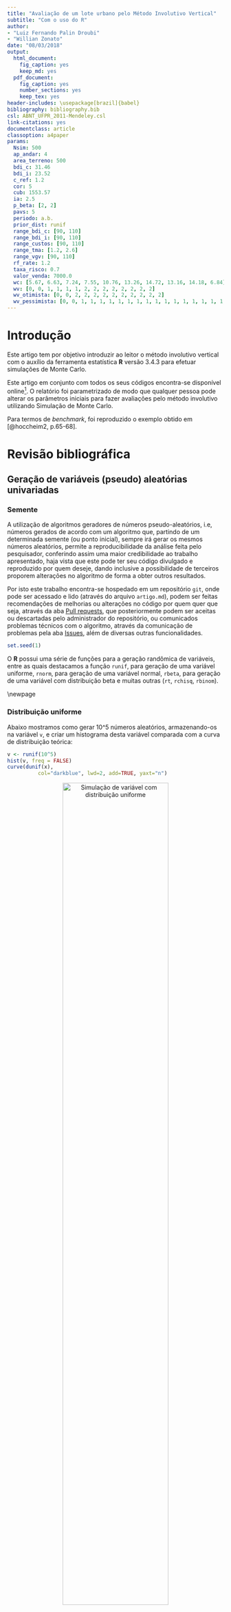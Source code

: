 ```yaml
---
title: "Avaliação de um lote urbano pelo Método Involutivo Vertical"
subtitle: "Com o uso do R"
author: 
- "Luiz Fernando Palin Droubi"
- "Willian Zonato"
date: "08/03/2018"
output:
  html_document:
    fig_caption: yes
    keep_md: yes
  pdf_document: 
    fig_caption: yes
    number_sections: yes
    keep_tex: yes
header-includes: \usepackage[brazil]{babel} 
bibliography: bibliography.bib
csl: ABNT_UFPR_2011-Mendeley.csl
link-citations: yes
documentclass: article
classoption: a4paper
params:
  Nsim: 500
  ap_andar: 4
  area_terreno: 500
  bdi_c: 31.46
  bdi_i: 23.52
  c_ref: 1.2
  cor: 5
  cub: 1553.57
  ia: 2.5
  p_beta: [2, 2]
  pavs: 5
  periodo: a.b.
  prior_dist: runif
  range_bdi_c: [90, 110]
  range_bdi_i: [90, 110]
  range_custos: [90, 110]
  range_tma: [1.2, 2.6]
  range_vgv: [90, 110]
  rf_rate: 1.2
  taxa_risco: 0.7
  valor_venda: 7000.0
  wc: [5.67, 6.63, 7.24, 7.55, 10.76, 13.26, 14.72, 13.16, 14.18, 6.84]
  wv: [0, 0, 1, 1, 1, 1, 2, 2, 2, 2, 2, 2, 2, 2]
  wv_otimista: [0, 0, 2, 2, 2, 2, 2, 2, 2, 2, 2, 2]
  wv_pessimista: [0, 0, 1, 1, 1, 1, 1, 1, 1, 1, 1, 1, 1, 1, 1, 1, 1, 1, 1, 1, 1, 1]
---
```








# Introdução

Este artigo tem por objetivo introduzir ao leitor o método involutivo vertical com o auxílio da ferramenta estatística **R** versão 3.4.3 para efetuar simulações de Monte Carlo.

Este artigo em conjunto com todos os seus códigos encontra-se disponível online[^1]. O relatório foi parametrizado de modo que qualquer pessoa pode alterar os parâmetros iniciais para fazer avaliações pelo método involutivo utilizando Simulação de Monte Carlo.

Para termos de *benchmark*, foi reproduzido o exemplo obtido em [@hoccheim2, p.65-68].

# Revisão bibliográfica

## Geração de variáveis (pseudo) aleatórias univariadas

### Semente

A utilização de algoritmos geradores de números pseudo-aleatórios, i.e, números gerados de acordo com um algoritmo que, partindo de um determinada semente (ou ponto inicial), sempre irá gerar os mesmos números aleatórios, permite a reproducibilidade da análise feita pelo pesquisador, conferindo assim uma maior credibilidade ao trabalho apresentado, haja vista que este pode ter seu código divulgado e reproduzido por quem deseje, dando inclusive a possibilidade de terceiros proporem alterações no algoritmo de forma a obter outros resultados.

Por isto este trabalho encontra-se hospedado em um repositório `git`, onde pode ser acessado e lido (através do arquivo `artigo.md`), podem ser feitas  recomendações de melhorias ou alterações no código por quem quer que seja, através da aba [Pull requests](https://github.com/lfpdroubi/involutivo_vertical/pulls), que posteriormente podem ser aceitas ou descartadas pelo administrador do repositório, ou comunicados problemas técnicos com o algoritmo, através da comunicação de problemas pela aba [Issues](https://github.com/lfpdroubi/involutivo_vertical/issues), além de diversas outras funcionalidades.

[^1]: [https://github.com/lfpdroubi/involutivo_vertical](https://github.com/lfpdroubi/involutivo_vertical)


```r
set.seed(1)
```

O **R** possui uma série de funções para a geração randômica de variáveis, entre as quais destacamos a função `runif`, para geração de uma variável uniforme, `rnorm`, para geração de uma variável normal, `rbeta`, para geração de uma variável com distribuição beta e muitas outras (`rt`, `rchisq`, `rbinom`).

\newpage

### Distribuição uniforme

Abaixo mostramos como gerar 10^5 números aleatórios, armazenando-os na variável `v`, e criar um histograma desta variável comparada com a curva de distribuição teórica:


```r
v <- runif(10^5)
hist(v, freq = FALSE)
curve(dunif(x),
          col="darkblue", lwd=2, add=TRUE, yaxt="n")
```

<div class="figure" style="text-align: center">
<img src="images/runif-1.png" alt="Simulação de variável com distribuição uniforme" width="70%" />
<p class="caption">Simulação de variável com distribuição uniforme</p>
</div>

### Distribuição normal

O mesmo procedimento pode ser feito para a distribuição normal, onde deve-se definir uma valor para a média (`mean = 10`) e o desvio-padrão (`sd = 2`) dos dados simulados.


```r
v <- rnorm(10^5, mean = 10, sd = 2)
hist(v, freq = FALSE)
curve(dnorm(x, mean = 10, sd = 2), 
          col="darkblue", lwd=2, add=TRUE, yaxt="n")
```

<div class="figure" style="text-align: center">
<img src="images/rnorm-1.png" alt="Simulação de variável com distribuição normal" width="70%" />
<p class="caption">Simulação de variável com distribuição normal</p>
</div>

### Distribuição beta

Para a geração de variáveis com distribuição beta, basta informa os parâmetros de forma da mesma, através dos argumentos `shape1` e` shape2`:


```r
v <- rbeta(10^5, shape1 = 4, shape2 = 4)
hist(v, freq = FALSE)
curve(dbeta(x, 4, 4), 
          col="darkblue", lwd=2, add=TRUE, yaxt="n")
```

<div class="figure" style="text-align: center">
<img src="images/rbeta1-1.png" alt="Simulação de variável com distribuição beta (fatores de forma iguais a 4)" width="70%" />
<p class="caption">Simulação de variável com distribuição beta (fatores de forma iguais a 4)</p>
</div>

No caso da distribuição beta a escolha dos parâmetros deve ser criteriosa, haja vista que a mesma pode assumir as mais diferentes formas. Por exemplo, a distribuição beta com parâmetros de forma iguais a 1 é equivalente à distribuição uniforme


```r
v <- rbeta(10^5, shape1 = 1, shape2 = 1)
hist(v, freq = FALSE)
curve(dunif(x),
          col="darkblue", lwd=2, add=TRUE, yaxt="n")
```

<div class="figure" style="text-align: center">
<img src="images/rbeta2-1.png" alt="Simulação de variável com distribuição beta (fatores de forma iguais a 1)" width="70%" />
<p class="caption">Simulação de variável com distribuição beta (fatores de forma iguais a 1)</p>
</div>

## Geração de variáveis aleatórias multivariadas

### Distribuição normal multivariada

Abaixo demonstramos com simular `n` variáveis aleatórias **independentes** de uma distribuição normal multivariada, assim como obter seus gráficos tridimensionais. Para as simulações podem ser utilizadas a função `mvrnorm`, disponível dentro do pacote `MASS`[-@MASS].


```r
library(MASS)
# Geração
bivn <- mvrnorm(10^5, mu = c(0, 0), Sigma = diag(2))

# Gráficos
par(mfrow = c(2, 3))
# now we do a kernel density estimate
bivn.kde <- kde2d(bivn[,1], bivn[,2], n = 50)

# now plot your results
contour(bivn.kde)
image(bivn.kde)

# fancy contour with image
image(bivn.kde); contour(bivn.kde, add = T)

# fancy perspectives
persp(bivn.kde, phi = 45, theta = 30)
persp(bivn.kde, phi = 45, theta = 30, shade = .1, border = NA)
```

<div class="figure" style="text-align: center">
<img src="images/mvrnorm-1.png" alt="Simulação de variáveis independentes com distribuição normal multivariada" width="70%" />
<p class="caption">Simulação de variáveis independentes com distribuição normal multivariada</p>
</div>

A independência das variáveis foi estabelecida acima através do argumento `Sigma` da função `mvrnorm`, onde estabelecemos uma matriz diagonal de duas dimensões (`diag(2)`).

A matriz de covariância dos dados simulados pode ser verificada como exibimos abaixo:


```r
COV <- cov(bivn)
row.names(COV) <- c("V1", "V2")
colnames(COV) <- c("V1", "V2")
COV %>% kable(format = ifelse(type == "html", "markdown", type),
              caption = "Matriz de correlação verificada", 
              digits = 3,
              booktabs = TRUE) %>%
  kable_styling(bootstrap_options = "striped", 
                full_width = FALSE)
```



|   |     V1|     V2|
|:--|------:|------:|
|V1 |  0.995| -0.002|
|V2 | -0.002|  0.997|

Para simular `n` vairáveis aleatórias **dependentes**, basta fornecermos uma matriz `Sigma` simétrica com os termos fora das diagonais fornecendo o coeficiente de correlação entre elas. Por exemplo:


|   |  V1|  V2|
|:--|---:|---:|
|V1 | 1.0| 0.5|
|V2 | 0.5| 1.0|



```r
# Geração
bivn <- mvrnorm(10^5, mu = c(0, 0), Sigma =  S)

# Gráficos
par(mfrow = c(2, 3))
# now we do a kernel density estimate
bivn.kde <- kde2d(bivn[,1], bivn[,2], n = 50)

# now plot your results
contour(bivn.kde)
image(bivn.kde)

# fancy contour with image
image(bivn.kde); contour(bivn.kde, add = T)

# fancy perspectives
persp(bivn.kde, phi = 45, theta = 30)
persp(bivn.kde, phi = 45, theta = 30, shade = .1, border = NA)
```

<div class="figure" style="text-align: center">
<img src="images/mvnormdep-1.png" alt="Simulação de variáveis dependentes ($\rho = 0,5$) com distribuição normal multivariada" width="70%" />
<p class="caption">Simulação de variáveis dependentes ($\rho = 0,5$) com distribuição normal multivariada</p>
</div>


### Distribuição de Dirichlet

A simulação de dados multivariados da distribuição de Dirichlet, que é uma versão generalização multivariada da distribuição beta, pode ser feita através da função `rdirichlet`, do pacote `LearnBayes`[@LearnBayes]:


```r
# Geração
m <- rdirichlet(10^2, par = c(1, 1))
dir.kde <- kde2d(m[,1], m[,2], n = 50)

# Gráficos
par(mfrow = c(2, 3))
# now plot your results
contour(dir.kde)
image(dir.kde)
persp(dir.kde, phi = 45, theta = 30)

# fancy contour with image
image(dir.kde); contour(dir.kde, add = T)

# fancy perspective
persp(dir.kde, phi = 45, theta = 30, shade = .1, border = NA)
```

<div class="figure" style="text-align: center">
<img src="images/dirichlet-1.png" alt="Simulação de distribuição Dirichlet - parâmetros iguais a 1" width="70%" />
<p class="caption">Simulação de distribuição Dirichlet - parâmetros iguais a 1</p>
</div>

### Simulação de variáveis aleatórias dependentes usando Copulas

Para a simulação de variáveis dependentes de quaisquer distribuições, a utilização do Método Copulas é interessante. Há alguns pacotes que implementam este método, como o pacote `simstudy`[-simstudy], cuja utilização para o método Copulas pode ser vista em @Copulas. Mas o método também pode ser facilmente implementado com as funções básicas apresentadas até aqui[ver @econometrics].

O método consiste em primeiramente gerar `n` variaveis aleatórias dependentes com a função normal multivariada, transformar estas variáveis brutas em `n` vetores de probabilidades normal através da função `pnorm` e finalmente transformar estes vetores de probabilidades normais em vetores de quantis da distribuição desejada.

Uma versão personalizada deste método com foco na aplicação do Método de Monte Carlo à avaliação de imóveis pelo método involutivo foi elaborada por este autor e encontra-se disponível através da função `vpl_sim` do pacote `appraiseR`[^4][@appraiseR].

[^4]: Ver [https://github.com/lfpdroubi/appraiseR](https://github.com/lfpdroubi/appraiseR)

# Estudo de Caso

## Dados Preliminares

Trata-se de avaliar pelo método involutivo um terreno com área de 500 m^2, cujos estudos de mercado indicam que o melhor aproveitamento para este terreno é a construção de um prédio residencial. Considerando-se o máximo aproveitamento possível (o índice de aproveitamento do terreno é 2.5), pode-se construir 20 apartamentos com área total de 75 m^2 cada um, num prédio de 6 pisos (5 + 1). 

## Previsão de Receitas ou Valor Global de Vendas (VGV) e velocidade de vendas

O Produto Geral de Vendas (Pgv) ou Valor Global de Vendas (VGV) é o Produto de vendas total do empreendimento hipotético.

O preço de venda praticado pelo mercado na região do imóvel é de R\$ 7.000,00/ m^2, o que gera um vgv de R\$ 10.500.000,00. 

Já o cronograma de venda foi estimado bimestralmente como mostrado abaixo:


|        |   |   |   |   |   |   |    |    |    |    |    |    |    |    |
|:-------|:--|:--|:--|:--|:--|:--|:---|:---|:---|:---|:---|:---|:---|:---|
|Periodo |0  |1  |2  |3  |4  |5  |6   |7   |8   |9   |10  |11  |12  |13  |
|Vendas  |0% |0% |5% |5% |5% |5% |10% |10% |10% |10% |10% |10% |10% |10% |

## Custos de Construção e Cronograma Financeiro

Estima-se que o custo de construção seja 120\% do CUB R8N, que no momento é de R\$ 1.553,57/ m^2, de maneira então que o custo de referência será de R\$ 1.864,28/ m^2, totalizando R\$ 2.796.426,00. 

O cronograma financeiro da construção foi estimado bimestralmente como mostrado a baixo:


|        |      |      |      |      |       |       |       |       |       |      |
|:-------|:-----|:-----|:-----|:-----|:------|:------|:------|:------|:------|:-----|
|Periodo |0     |1     |2     |3     |4      |5      |6      |7      |8      |9     |
|Custos  |5.67% |6.63% |7.24% |7.55% |10.76% |13.26% |14.72% |13.16% |14.18% |6.84% |

## Taxa mínima de atratividade (TMA)

A taxa mínima de atratividade do empreendimento foi calculada levando em consideração a taxa livre de risco do mercado, atualmente em 1,20\% a.b. e a taxa de risco do empreendimento, adotada 0,70\% a.b., resultando numa TMA de 1,91\% a.b..

## Fluxo de Caixa Provável do Empreendimento

O Fluxo de Caixa do Empreendimento pode ser visto abaixo:


| Periodo|       FCV|        FCI| Corretagem| BDI_Incorporador|         FCL| fator_VP| FCL_descontado|
|-------:|---------:|----------:|----------:|----------------:|-----------:|--------:|--------------:|
|       0|         0| -208.439,5|          0|                0| -208.439,50|     1,00|    -208.439,50|
|       1|         0| -243.730,8|          0|                0| -243.730,84|     0,98|    -239.166,59|
|       2|   525.000| -266.155,5|    -26.250|         -123.480|  109.114,45|     0,96|     105.066,03|
|       3|   525.000| -277.551,7|    -26.250|         -123.480|   97.718,29|     0,94|      92.330,65|
|       4|   525.000| -395.557,1|    -26.250|         -123.480|  -20.287,14|     0,93|     -18.809,66|
|       5|   525.000| -487.461,7|    -26.250|         -123.480| -112.191,68|     0,91|    -102.072,97|
|       6| 1.050.000| -541.133,9|    -52.500|         -246.960|  209.406,07|     0,89|     186.951,67|
|       7| 1.050.000| -483.785,5|    -52.500|         -246.960|  266.754,50|     0,88|     233.690,94|
|       8| 1.050.000| -521.282,5|    -52.500|         -246.960|  229.257,45|     0,86|     197.080,47|
|       9| 1.050.000| -251.450,8|    -52.500|         -246.960|  499.089,18|     0,84|     421.006,02|
|      10| 1.050.000|        0,0|    -52.500|         -246.960|  750.540,00|     0,83|     621.260,89|
|      11| 1.050.000|        0,0|    -52.500|         -246.960|  750.540,00|     0,81|     609.626,77|
|      12| 1.050.000|        0,0|    -52.500|         -246.960|  750.540,00|     0,80|     598.210,52|
|      13| 1.050.000|        0,0|    -52.500|         -246.960|  750.540,00|     0,78|     587.008,06|

## Valor Presente Líquido (VPL) Provável



De acordo com o observado no fluxo de caixa acima, o VPL do empreendimento é a soma da coluna do Fluxo de Caixa Líquido descontado -- da taxa de juros mínima de atratividade, ou seja, o VPL é **R\$ 3.083.743,30**. 

## Análises de Sensibilidade

### Sensibilidade em relação à taxa mínima de atratividade

Em relação à taxa mínima de atratividade (TMA), a consideraremos variando entre o valor mínimo de 1,20\% a.b. para o cenário otimista e o valor máximo de 2,60\% a.b., no cenário pessimista.


|Situacao   |   TMA|       VPL| Variacao|
|:----------|-----:|---------:|--------:|
|Pessimista | 0,026| 2.852.118|   -0,076|
|Provavel   | 0,019| 3.086.672|    0,000|
|Otimista   | 0,012| 3.341.070|    0,082|

### Sensibilidade em relação ao custo de construção do empreendimento

Em relação ao custo do empreendimento, consideraremos uma variação no custo de construção (antes do BDI do construtor) entre 90\% e 110\% do custo provável.


|Situacao   |        CC|       VPL| Variacao|
|:----------|---------:|---------:|--------:|
|Pessimista | 2.516.783| 3.418.098|     0,11|
|Provavel   | 2.796.426| 3.083.743|     0,00|
|Otimista   | 3.076.069| 2.749.389|    -0,11|

### Sensibilidade em relação ao BDI do Construtor

Em relação ao BDI do Construtor, consideraremos uma variação entre 90\% e 110\% do BDI provável.


|Situacao   | BDI_Construtor|       VPL| Variacao|
|:----------|--------------:|---------:|--------:|
|Pessimista |           0,35| 3.003.728|    -0,03|
|Provavel   |           0,31| 3.083.743|     0,00|
|Otimista   |           0,28| 3.163.758|     0,03|

### Sensibilidade em relação ao valor de venda do empreendimento

Em relação às vendas, consideraremos uma variação entre 90\% e 110\% do vgv provável.


|Situacao   |     Vendas|       VPL| Variacao|
|:----------|----------:|---------:|--------:|
|Pessimista |  9.450.000| 2.441.015|    -0,21|
|Provavel   | 10.500.000| 3.083.743|     0,00|
|Otimista   | 11.550.000| 3.726.472|     0,21|


### Sensibilidade em relação ao BDI do Incorporador

Em relação ao BDI do Incorporador, consideraremos uma variação entre 90~\% e 110\% do BDI provável.


|Situacao   | BDI_Incorporador|       VPL| Variacao|
|:----------|----------------:|---------:|--------:|
|Pessimista |             0,26| 2.872.258|    -0,07|
|Provavel   |             0,24| 3.083.743|     0,00|
|Otimista   |             0,21| 3.295.229|     0,07|

## Sensibilidade em relação à velocidade de vendas do empreendimento

Quanto à velocidade de vendas, consideraremos que as vendas podem ser feitas, num cenário pessimista, na seguinte velocidade:


------------- ---- ---- ---- ---- ---- ---- ---- ---- ---- ---- ---- ---- ----
 **Periodo**   0    1    2    3    4    5    6    7    8    9    10   11   12 

 **Vendas**    0%   0%   5%   5%   5%   5%   5%   5%   5%   5%   5%   5%   5% 
------------- ---- ---- ---- ---- ---- ---- ---- ---- ---- ---- ---- ---- ----

Table: Velocidade de Vendas -- Cenário Pessimista (continued below)

 
------------- ---- ---- ---- ---- ---- ---- ---- ---- ----
 **Periodo**   13   14   15   16   17   18   19   20   21 

 **Vendas**    5%   5%   5%   5%   5%   5%   5%   5%   5% 
------------- ---- ---- ---- ---- ---- ---- ---- ---- ----

Já para o cenário otimista em relação à velocidade de vendas, foi considerada a seguinte hipótese:


|        |   |   |    |    |    |    |    |    |    |    |    |    |
|:-------|:--|:--|:---|:---|:---|:---|:---|:---|:---|:---|:---|:---|
|Periodo |0  |1  |2   |3   |4   |5   |6   |7   |8   |9   |10  |11  |
|Vendas  |0% |0% |10% |10% |10% |10% |10% |10% |10% |10% |10% |10% |


|Situacao   |VV         |       VPL| Variacao|
|:----------|:----------|---------:|--------:|
|Pessimista |Pessimista | 2.731.317|    -0,11|
|Provavel   |Provavel   | 3.083.743|     0,00|
|Otimista   |Otimista   | 3.303.815|     0,07|

### Análise gráfica de sensibilidade

Na figura \ref{s_plots} são mostrados os gráficos para as análises de sensibilidade efetuadas acima.

<div class="figure" style="text-align: center">
<img src="images/s_plots-1.png" alt="\label{s_plots}Análise de Sensibilidade Gráfica" width="70%" />
<p class="caption">\label{s_plots}Análise de Sensibilidade Gráfica</p>
</div>

Com os gráficos alinhados, e todos com os mesmos limites de escala em relação ao VPL, é fácil perceber a maior ou menor influência das diferentes variáveis na composição final do VPL.

Nota-se que, para esta análise, a variação do VGV -- ou melhor, uma variação no valor unitário de venda -- tem um maior impacto

## Análise de Cenários

Foram analisados três cenários: o pessimista, o mais provável e o otimista.

Para cada cenário foi calculado um Fluxo de Caixa de Vendas, um Fluxo de Caixa de Investimentos e um Fluxo de Caixa Líquido, de onde foram obtidos os VPL's para cada cenário.

### Cenário Pessimista

No cenário pessimista, o Fluxo de Caixa de Vendas foi elaborado considerando-se um valor de 90\%  do VGV Provável, em conjunto com o fluxo de vendas pessimista, como pode ser visto em [Sensibilidade em relação à velocidade de vendas do empreendimento]. Já o Fluxo de Caixa de Investimentos foi calculado considerando-se o valor de 110\% do Custo de Construção Provável e com BDI do Construtor com valor de 110\% do BDI Provável do Construtor. Finalmente, para o Fluxo de Caixa Líquido, foi considerado um valor de 110\% do BDI Provável do Incorporador e uma taxa mínima de atratividade de 2.6\%.


| Periodo|     FCV|      FCI| Corretagem| BDI_Incorporador|      FCL| fator_VP| FCL_descontado|
|-------:|-------:|--------:|----------:|----------------:|--------:|--------:|--------------:|
|       0|       0| -234.770|          0|                0| -234.770|     1,00|       -234.770|
|       1|       0| -274.520|          0|                0| -274.520|     0,97|       -267.563|
|       2| 472.500| -299.777|    -23.625|         -122.245|   26.852|     0,95|         25.509|
|       3| 472.500| -312.613|    -23.625|         -122.245|   14.017|     0,93|         12.978|
|       4| 472.500| -445.526|    -23.625|         -122.245| -118.896|     0,90|       -107.294|
|       5| 472.500| -549.040|    -23.625|         -122.245| -222.410|     0,88|       -195.622|
|       6| 472.500| -609.492|    -23.625|         -122.245| -282.863|     0,86|       -242.489|
|       7| 472.500| -544.899|    -23.625|         -122.245| -218.270|     0,84|       -182.373|
|       8| 472.500| -587.133|    -23.625|         -122.245| -260.503|     0,81|       -212.146|
|       9| 472.500| -283.215|    -23.625|         -122.245|   43.415|     0,79|         34.460|
|      10| 472.500|        0|    -23.625|         -122.245|  326.630|     0,77|        252.687|
|      11| 472.500|        0|    -23.625|         -122.245|  326.630|     0,75|        246.283|
|      12| 472.500|        0|    -23.625|         -122.245|  326.630|     0,73|        240.042|
|      13| 472.500|        0|    -23.625|         -122.245|  326.630|     0,72|        233.959|
|      14| 472.500|        0|    -23.625|         -122.245|  326.630|     0,70|        228.030|
|      15| 472.500|        0|    -23.625|         -122.245|  326.630|     0,68|        222.252|
|      16| 472.500|        0|    -23.625|         -122.245|  326.630|     0,66|        216.620|
|      17| 472.500|        0|    -23.625|         -122.245|  326.630|     0,65|        211.130|
|      18| 472.500|        0|    -23.625|         -122.245|  326.630|     0,63|        205.780|
|      19| 472.500|        0|    -23.625|         -122.245|  326.630|     0,61|        200.565|
|      20| 472.500|        0|    -23.625|         -122.245|  326.630|     0,60|        195.483|
|      21| 472.500|        0|    -23.625|         -122.245|  326.630|     0,58|        190.529|

### Cenário Provável

Os resultados para o cenário provável podem ser encontrados em [Fluxo de Caixa Provável do Empreendimento].

### Cenário Otimista

No cenário otimista, o Fluxo de Caixa de Vendas foi elaborado considerando-se um valor de 110\% do VGV Provável, em conjunto com o fluxo de vendas otimista, como pode ser visto em [Sensibilidade em relação à velocidade de vendas do empreendimento]. Já o Fluxo de Caixa de Investimentos foi calculado considerando-se o valor de 90\% do Custo de Construção Provável e com BDI do Construtor com valor de 90\% do BDI Provável do Construtor. Finalmente, para o Fluxo de Caixa Líquido, foi considerado um valor de 90\% do BDI Provável do Incorporador e uma taxa mínima de atratividade de 1.2\%.


| Periodo|       FCV|      FCI| Corretagem| BDI_Incorporador|      FCL| fator_VP| FCL_descontado|
|-------:|---------:|--------:|----------:|----------------:|--------:|--------:|--------------:|
|       0|         0| -183.106|          0|                0| -183.106|     1,00|       -183.106|
|       1|         0| -214.108|          0|                0| -214.108|     0,99|       -211.569|
|       2| 1.155.000| -233.808|    -57.750|         -244.490|  618.952|     0,98|        604.360|
|       3| 1.155.000| -243.819|    -57.750|         -244.490|  608.941|     0,96|        587.535|
|       4| 1.155.000| -347.482|    -57.750|         -244.490|  505.278|     0,95|        481.735|
|       5| 1.155.000| -428.217|    -57.750|         -244.490|  424.543|     0,94|        399.962|
|       6| 1.155.000| -475.366|    -57.750|         -244.490|  377.394|     0,93|        351.327|
|       7| 1.155.000| -424.987|    -57.750|         -244.490|  427.772|     0,92|        393.504|
|       8| 1.155.000| -457.927|    -57.750|         -244.490|  394.833|     0,91|        358.896|
|       9| 1.155.000| -220.890|    -57.750|         -244.490|  631.870|     0,90|        567.548|
|      10| 1.155.000|        0|    -57.750|         -244.490|  852.760|     0,89|        756.870|
|      11| 1.155.000|        0|    -57.750|         -244.490|  852.760|     0,88|        747.896|

### Valor Presente Líquido dos diversos cenários


```r
vpl_pessimista <- sum(FC_pessimista$FCL_descontado)
vpl_otimista <- sum(FC_otimista$FCL_descontado)
```

O VPL para o cenário mais pessimista é de **R\$ 1.274.048,49** e para o cenário mais otimista, de **R\$ 4.854.959,22**.

## Simulações


```r
ranges <- list(vgv = range_vgv, 
               cc = range_custos, 
               bdi_i = range_bdi_i, 
               bdi_c = range_bdi_c)
variables <- list(vgv = vgv, wv = wv, cc = cc, wc = wc, 
                  bdi_i = bdi_i, bdi_c = bdi_c, cor = cor, 
                  tma = tma)
```

### Simulação de Monte Carlo com distribuição uniforme

Foram realizadas 500 simulações com a distribuição uniforme, utilizando-se como variáveis aleatórias o Valor Global de Vendas, o Custo de Construção, o BDI do Construtor e o BDI do Incorporador. As demais variáveis (Velocidade de Vendas, Cronograma de Desembolsos da Construção, Corretagens e Taxa Mínima de Atratividade) foram consideradas fixas, com os valores prováveis já mencionados anteriormente. Foram consideradas três diferentes hipóteses em relação à dependência (ou correlação) entre as variáveis: dependência total, dependência parcial e independência total entre as variáveis aleatórias.

#### A distribuição uniforme

A distribuição uniforme é a mais simples distribuição contínua. Tem como característica ter probabilidades de ocorrência igual para todo o intervalo em que ela é definida.

É muito utilizada na inferência Bayesiana como distribuição a priori, quando não se tem motivos ou dados para se acreditar que uma população tenha uma distribuição diferente da uniforme. Como a distribuição uniforme não penaliza nem prioriza quaisquer valores dentro de um intervalo, ela é considerada a melhor distribuição *a priori* quando não se sabe como uma variável se comporta dentro deste intervalo. Posteriormente, com a realização de pesquisas, pode-se encontrar uma distribuição diferente da uniforme para a distribuição *a posteriori*.

#### Variáveis totalmente dependentes

A simulação da dependência total das variáveis pode ser feita através da construção de uma matriz de covariancia como vista abaixo:


|      | vgv| cc| bdi_i| bdi_c|
|:-----|---:|--:|-----:|-----:|
|vgv   |   1| -1|    -1|    -1|
|cc    |  -1|  1|     1|     1|
|bdi_i |  -1|  1|     1|     1|
|bdi_c |  -1|  1|     1|     1|


```r
vpl_unif100 <- vpl_sim(Nsim, ranges = ranges, variables = variables, 
                       distribution = "uniform", dependencia = dependencia100)
m_unif100 <- mean(vpl_unif100$vpl)
std_unif100 <- sd(vpl_unif100$vpl)
```

Baseados nas 500 simulações, o VPL esperado é igual o valor médio das simulações, ou seja, R\$ 3.033.769,44. 

A probabilidade que o VPL seja inferior a 85% da média pode ser calculado através do número de simulações com valor abaixo deste valor, dividido pelo número de simulações:


```r
sum(vpl_unif100$vpl < 0.85*mean(vpl_unif100$vpl))/Nsim
```

```
## [1] 0.34
```

Ou teoricamente, através da função densidade de probabilidade normal, com os parâmetros iguais aos da simulação, a saber, média de **3.033.769,44** e desvio padrão **746.342,73**:


```r
pnorm(0.85*mean(vpl_unif100$vpl), mean = mean(vpl_unif100$vpl), sd = sd(vpl_unif100$vpl))
```

```
## [1] 0.2710213
```

#### Variáveis parcialmente (50%) dependentes

Para simular a dependência parcial das variáveis foi montada uma matriz de covariancia como a abaixo:


|      |  vgv|   cc| bdi_i| bdi_c|
|:-----|----:|----:|-----:|-----:|
|vgv   |  1.0| -0.5|  -0.5|  -0.5|
|cc    | -0.5|  1.0|   0.5|   0.5|
|bdi_i | -0.5|  0.5|   1.0|   0.5|
|bdi_c | -0.5|  0.5|   0.5|   1.0|


```r
vpl_unif50 <- vpl_sim(Nsim, ranges = ranges, variables = variables,
                  distribution = "uniform", dependencia = dependencia50)
m_unif50 <- mean(vpl_unif50$vpl)
std_unif50 <- sd(vpl_unif50$vpl)
```

Baseados nas 500 simulações, o VPL esperado é igual o valor médio das simulações, ou seja, R\$ 3.076.418,43. 

A probabilidade que o VPL seja inferior a 85\% da média pode ser calculado através do número de simulações com valor abaixo deste valor, dividido pelo número de simulações:


```r
sum(vpl_unif50$vpl < 0.85*mean(vpl_unif50$vpl))/Nsim
```

```
## [1] 0.244
```

Ou teoricamente, através da função densidade de probabilidade normal, com os parâmetros iguais aos da simulação, a saber, média de **3.076.418,43** e desvio padrão **588.547,29**:


```r
pnorm(0.85*mean(vpl_unif50$vpl), mean = mean(vpl_unif50$vpl), sd = sd(vpl_unif50$vpl))
```

```
## [1] 0.2164993
```

#### Variáveis totalmente independentes 

Para a simulação com variáveis totalmente independentes, constrói-se uma matriz diagonal de correlação, como pode ser vista abaixo:


|      | vgv| cc| bdi_i| bdi_c|
|:-----|---:|--:|-----:|-----:|
|vgv   |   1|  0|     0|     0|
|cc    |   0|  1|     0|     0|
|bdi_i |   0|  0|     1|     0|
|bdi_c |   0|  0|     0|     1|


Baseados nas 500 simulações, o VPL esperado é igual o valor médio das simulações, ou seja, R\$ 3.107.640,50. 

A probabilidade que o VPL seja inferior a 85\% da média pode ser calculado através do número de simulações com valor abaixo deste valor, dividido pelo número de simulações:


```r
sum(vpl_unif$vpl < 0.85*mean(vpl_unif$vpl))/Nsim
```

```
## [1] 0.168
```

Ou teoricamente, através da função densidade de probabilidade normal, com os parâmetros iguais aos da simulação, a saber, média de **3.107.640,50** e desvio padrão **443.892,34**:


```r
pnorm(0.85*mean(vpl_unif$vpl), mean = mean(vpl_unif$vpl), sd = sd(vpl_unif$vpl))
```

```
## [1] 0.1468284
```

#### Gráficos

<div class="figure" style="text-align: center">
<img src="images/histogramasuniforme-1.png" alt="Gráficos -- Distribuição \emph{a priori}: uniforme" width="70%" />
<p class="caption">Gráficos -- Distribuição \emph{a priori}: uniforme</p>
</div>


### Simulação de Monte Carlo com distribuição beta

Da mesma maneira explicada na seção anterior, realizamos 500 simulações com a distribuição beta. Neste caso, adotamos como parâmetros da distribuição beta os fatores $\alpha$ e $\beta$ iguais a 2 e 2, respectivamente.

#### A distribuição beta

A distribuição beta está definida no intervalo (0,1) e pode assumir diferentes formas dentro deste intervalo, motivo pelo qual a distribuição beta é um modelo conveniente para prever o comportamento aleatório de porcentagens e proporções. Dependendo dos fatores de forma $\alpha$ e $\beta$ adotados. Quando os valor de $\alpha$ e $\beta$ são simultaneamente iguais a 1, a distribuição beta toma a forma da distribuição uniforme no intervalo (0,1). Mas a distribuição beta pode tomar uma variedade de formas para outros valores de $\alpha$ e $\beta$, alguns dos quais podem ser vistos abaixo:

<div class="figure" style="text-align: center">
<img src="images/variasbeta-1.png" alt="Gráficos Distribuição beta -- vários fatores de forma" width="70%" />
<p class="caption">Gráficos Distribuição beta -- vários fatores de forma</p>
</div>

É normalmente utilizada na inferência Bayesiana como distribuição a priori, onde os parâmetros $\alpha$ e $\beta$ são inicialmente estimados e posteriormente atualizados de acordo com os resultados de pesquisas.

Na inferência Bayesiana, os parâmetros podem ser inicialmente estimados de acordo com o conhecimento empírico prévio do especialista. Como exemplo, imagine que um orçamentista deseje testar se o Custo Unitário Básico (CUB) divulgado pelo SINDUSCON/SC para um determinado padrão de construção é uma boa estimativa para o custo médio das obras daquele padrão no seu município. O orçamentista experiente estima que os custos de construção das obras daquele padrão se situem entre 90% e 110% do CUB e, inicialmente, pensa que o CUB é sim um bom estimador dos custos de construção para o seu município, por isto ele prevê que 50% das obras daquele padrão tenham custo de construção menor ou igual ao CUB, enquanto as outras 50% a superem. Ainda, o especialista prevê que, para aquele padrão, apenas 10% das obras tenham custo abaixo de 95% do CUB (ou seja, se encontrem no primeiro quartil).



Isto equivale a dizer que o especialista pode utilizar uma distribuição beta como a mostrada abaixo como uma distribuição a priori do custo das obras no seu município:


```r
beta_area(0, 0.25, c(3.09, 3.09))
```

<div class="figure" style="text-align: center">
<img src="images/beta_area-1.png" alt="Distribuição Beta: obtenção dos fatores de forma à partir das proporções imaginadas \emph{a priori}" width="70%" />
<p class="caption">Distribuição Beta: obtenção dos fatores de forma à partir das proporções imaginadas \emph{a priori}</p>
</div>

Posteriormente, o orçamentista realiza uma pesquisa com 20 obras de construtoras locais e verifica que apenas 7 tiveram custo inferior ao CUB. Com estes dados, o especialista deve atualizar a sua distribuição de probabilidade a priori, obtendo uma distribuição a posteriori que se compara com a distribuição a priori da seguinte maneira:


```r
data <- c(13, 7)
post_par <- prior_par + data
beta_prior_post(prior_par, post_par)
```

<div class="figure" style="text-align: center">
<img src="images/betapriorpost-1.png" alt="Distribuição Beta \emph{a posteriori} -- atualização da forma à partir de pesquisas." width="70%" />
<p class="caption">Distribuição Beta \emph{a posteriori} -- atualização da forma à partir de pesquisas.</p>
</div>

Este processo pode ser repetido continuamente, com a distribuição a posteriori tornando-se a nova distribuição a priori e realizando-se nova pesquisa.

#### Dependência Total



A probabilidade que o VPL seja inferior a 85\% da média pode ser calculado através do número de simulações com valor abaixo deste valor, dividido pelo número de simulações:


```r
sum(vpl_beta2_100$vpl < 0.85*mean(vpl_beta2_100$vpl))/Nsim
```

```
## [1] 0.222
```

Ou teoricamente, através da função densidade de probabilidade normal, com os parâmetros iguais aos da simulação, a saber, média de **3.065.854,04** e desvio padrão **556.617,97**:


```r
pnorm(0.85*mean(vpl_beta2_100$vpl), mean = mean(vpl_beta2_100$vpl), 
      sd = sd(vpl_beta2_100$vpl))
```

```
## [1] 0.2043452
```

#### Dependência Parcial



A probabilidade que o VPL seja inferior a 85\% da média pode ser calculado através do número de simulações com valor abaixo deste valor, dividido pelo número de simulações:


```r
sum(vpl_beta2_50$vpl < 0.85*mean(vpl_beta2_50$vpl))/Nsim
```

```
## [1] 0.172
```

Ou teoricamente, através da função densidade de probabilidade normal, com os parâmetros iguais aos da simulação, a saber, média de **3.098.159,42** e desvio padrão **478.484,08**:


```r
pnorm(0.85*mean(vpl_beta2_50$vpl), mean = mean(vpl_beta2_50$vpl), 
      sd = sd(vpl_beta2_50$vpl))
```

```
## [1] 0.1657139
```

#### Independência Total



A probabilidade que o VPL seja inferior a 85\% da média pode ser calculado através do número de simulações com valor abaixo deste valor, dividido pelo número de simulações:


```r
sum(vpl_beta2$vpl < 0.85*mean(vpl_beta2$vpl))/Nsim
```

```
## [1] 0.092
```

Ou teoricamente, através da função densidade de probabilidade normal, com os parâmetros iguais aos da simulação, a saber, média de **3.073.671,40** e desvio padrão **339.347,82**:


```r
pnorm(0.85*mean(vpl_beta2$vpl), mean = mean(vpl_beta2$vpl), 
      sd = sd(vpl_beta2$vpl))
```

```
## [1] 0.08713072
```

#### Gráficos

<div class="figure" style="text-align: center">
<img src="images/histogramasbeta-1.png" alt="Gráficos -- Distribuição \emph{a priori}: Beta 2" width="70%" />
<p class="caption">Gráficos -- Distribuição \emph{a priori}: Beta 2</p>
</div>

#### Mudança de parâmetros da distribuição beta

No entanto, não há motivos para supor que as variáveis aleatórias assumam uma distribuição beta com os parâmetros descritos na seção anterior.

Para efeito de comparação, abaixo efetuamos outra simulação, desta vez com parâmetros  $\alpha$ e $\beta$ iguais a 7 e 7, respectivamente, com variáveis aleatórias completamente independentes.



A probabilidade que o VPL seja inferior a 85\% da média pode ser calculado através do número de simulações com valor abaixo deste valor, dividido pelo número de simulações:


```r
mean(vpl_beta7$vpl < 0.85*mean(vpl_beta7$vpl))
```

```
## [1] 0.002
```

Ou teoricamente, através da função densidade de probabilidade normal, com os parâmetros iguais aos da simulação, a saber, média de 3.090.242,33 e desvio padrão 199.387,61:


```r
pnorm(0.85*mean(vpl_beta7$vpl), mean = mean(vpl_beta7$vpl), sd = sd(vpl_beta7$vpl))
```

```
## [1] 0.01004132
```

<div class="figure" style="text-align: center">
<img src="images/histbeta7-1.png" alt="Gráfico -- Distribuição \emph{a priori}: Beta 7 -- Independência Total" width="70%" />
<p class="caption">Gráfico -- Distribuição \emph{a priori}: Beta 7 -- Independência Total</p>
</div>


## Estatísticas descritivas


|            |      Min.|   1st Qu.|    Median|      Mean|   3rd Qu.|      Max.|
|:-----------|---------:|---------:|---------:|---------:|---------:|---------:|
|s_unif_100  | 1.830.675| 2.397.169| 2.977.241| 3.033.769| 3.704.561| 4.363.364|
|s_unif_50   | 1.879.921| 2.626.646| 3.096.904| 3.076.418| 3.538.888| 4.344.195|
|s_unif      | 1.977.606| 2.777.265| 3.113.936| 3.107.640| 3.441.087| 4.146.205|
|s_beta2_100 | 1.910.691| 2.658.857| 3.061.174| 3.065.854| 3.519.846| 4.327.316|
|s_beta2_50  | 1.890.117| 2.752.896| 3.079.547| 3.098.159| 3.459.430| 4.305.635|
|s_beta2     | 2.219.450| 2.833.522| 3.048.477| 3.073.671| 3.316.966| 4.067.581|
|s_beta7     | 2.557.123| 2.952.993| 3.091.660| 3.090.242| 3.227.009| 3.677.510|


|Distribuição |Dependência   |     Média| Desvio_Padrão|
|:------------|:-------------|---------:|-------------:|
|Uniforme     |Total         | 3.033.769|     746.342,7|
|Uniforme     |Parcial (50%) | 3.076.418|     588.547,3|
|Uniforme     |Independente  | 3.107.640|     443.892,3|
|Beta         |Total         | 3.065.854|     556.618,0|
|Beta         |Parcial (50%) | 3.098.159|     478.484,1|
|Beta         |Independente  | 3.073.671|     339.347,8|
|Beta         |Independente  | 3.090.242|     199.387,6|


# Conclusão

Como notamos nas últimas seções, o valor médio das simulações pouco se altera com a mudança das distribuições adotadas. No entanto, o desvio-padrão das simulações é alterado drasticamente com a mudança da distribuição ou dos parâmetros adotados para elas.

Pesquisas devem ser feitas no sentido de estimar parâmetros mais precisos de distribuição das variáveis envolvidas.

# Referências {-}
